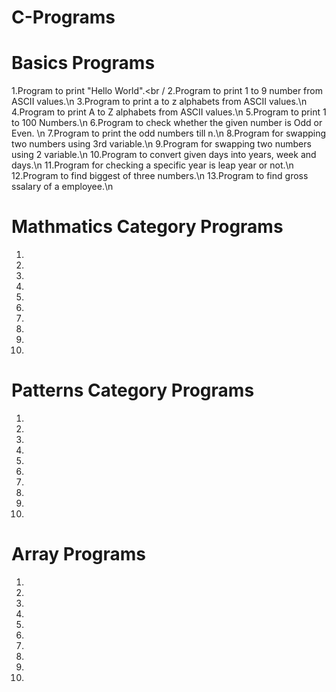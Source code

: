 # C-Programs

# Basics Programs
1.Program to print "Hello World".<br /
2.Program to print 1 to 9 number from ASCII values.\n
3.Program to print a to z alphabets from ASCII values.\n
4.Program to print A to Z alphabets from ASCII values.\n
5.Program to print 1 to 100 Numbers.\n
6.Program to check whether the given number is Odd or Even. \n
7.Program to print the odd numbers till n.\n
8.Program for swapping two numbers using 3rd variable.\n
9.Program for swapping two numbers using 2 variable.\n
10.Program to convert given days into years, week and days.\n
11.Program for checking a specific year is leap year or not.\n
12.Program to find biggest of three numbers.\n
13.Program to find gross ssalary of a employee.\n

# Mathmatics Category Programs
1.
2.
3.
4.
5.
6.
7.
8.
9.
10.


# Patterns Category Programs
1.
2.
3.
4.
5.
6.
7.
8.
9.
10.

# Array Programs
1.
2.
3.
4.
5.
6.
7.
8.
9.
10.
